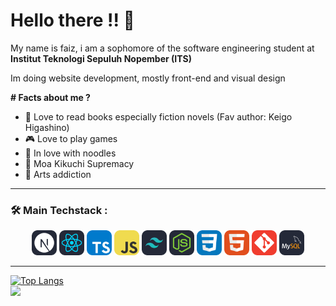

# Hello there !! :wave:
<p>My name is faiz, i am a sophomore of the software engineering student at <strong>Institut Teknologi Sepuluh Nopember (ITS)</strong></p>
<p>Im doing website development, mostly front-end and visual design</p>
<p><strong># Facts about me ?</strong></p>

<ul>
  <li>📖 Love to read books especially fiction novels (Fav author: Keigo Higashino)</li>
  <li>🎮 Love to play games</li>
  <li>🍴 In love with noodles</li>
  <li>💞 Moa Kikuchi Supremacy</li>
  <li>🎨 Arts addiction</li>
</ul>

---
### :hammer_and_wrench: Main Techstack :

<div align="center">
  <img src="https://github.com/tandpfun/skill-icons/blob/main/icons/NextJS-Dark.svg" width="40" height="40" />
  <img src="https://github.com/tandpfun/skill-icons/blob/main/icons/React-Dark.svg" width="40" height="40" />
  <img src="https://github.com/tandpfun/skill-icons/blob/main/icons/TypeScript.svg" width="40" height="40" />
  <img src="https://github.com/tandpfun/skill-icons/blob/main/icons/JavaScript.svg" width="40" height="40" />
  <img src="https://github.com/tandpfun/skill-icons/blob/main/icons/TailwindCSS-Dark.svg" width="40" height="40" />
  <img src="https://github.com/tandpfun/skill-icons/blob/main/icons/NodeJS-Dark.svg" width="40" height="40" />
  <img src="https://github.com/tandpfun/skill-icons/blob/main/icons/CSS.svg" width="40" height="40" />
  <img src="https://github.com/tandpfun/skill-icons/blob/main/icons/HTML.svg" width="40" height="40" />
  <img src="https://github.com/tandpfun/skill-icons/blob/main/icons/Git.svg" width="40" height="40" />
  <img src="https://github.com/tandpfun/skill-icons/blob/main/icons/MySQL-Dark.svg" width="40" height="40" />
</div>

---

[![Top Langs](https://github-readme-stats.vercel.app/api/top-langs/?username=nmFaizz&layout=compact&theme=vision-friendly-dark)](https://github.com/anuraghazra/github-readme-stats) <br/>
![](https://komarev.com/ghpvc/?username=nmFaizz&color=green)

<!-- :mailbox:How to reach me: [![Linkedin Badge](https://img.shields.io/badge/-LinkedIn-blue?style=flat&logo=Linkedin&logoColor=white)]([your-linkedin-url](https://www.linkedin.com/in/nur-muhammad-faiz/)) -->
